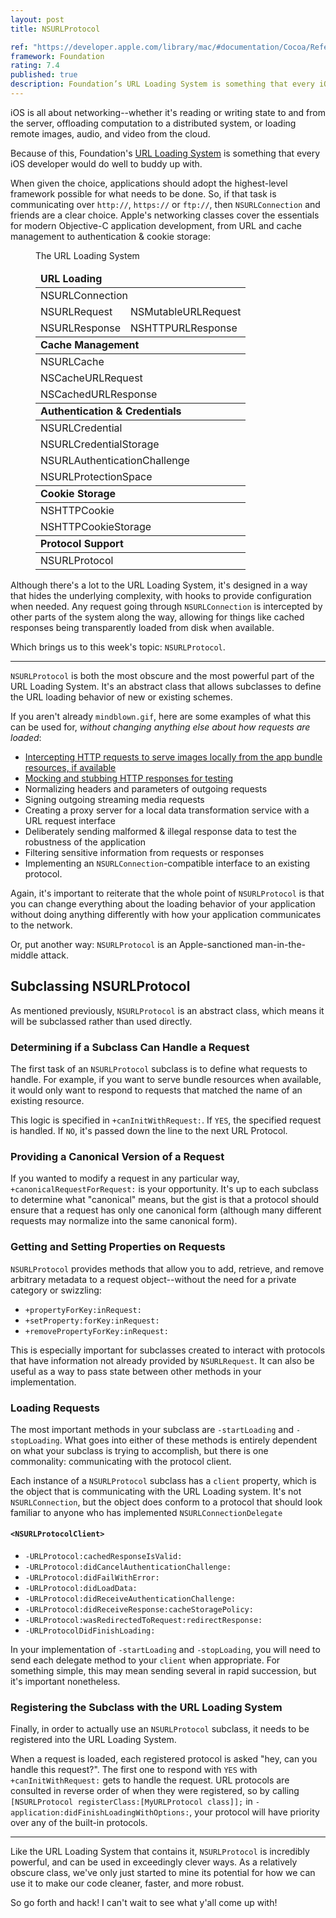 ```yaml
---
layout: post
title: NSURLProtocol

ref: "https://developer.apple.com/library/mac/#documentation/Cocoa/Reference/Foundation/Classes/NSURLProtocol_Class/Reference/Reference.html"
framework: Foundation
rating: 7.4
published: true
description: Foundation’s URL Loading System is something that every iOS developer would do well to buddy up with. And of all of networking classes and protocols of Foundation, NSURLProtocol is perhaps the most obscure and powerful.
---
```


iOS is all about networking--whether it's reading or writing state to and from the server, offloading computation to a distributed system, or loading remote images, audio, and video from the cloud.

Because of this, Foundation's [URL Loading System](https://developer.apple.com/library/mac/#documentation/Cocoa/Conceptual/URLLoadingSystem/URLLoadingSystem.html#//apple_ref/doc/uid/10000165i) is something that every iOS developer would do well to buddy up with.

When given the choice, applications should adopt the highest-level framework possible for what needs to be done. So, if that task is communicating over `http://`, `https://` or `ftp://`, then `NSURLConnection` and friends are a clear choice. Apple's networking classes cover the essentials for modern Objective-C application development, from URL and cache management to authentication & cookie storage:

<figure id="url-loading-system">
  <figcaption>The URL Loading System</figcaption>
  <table>
    <thead>
      <tr>
        <td colspan="2"><strong>URL Loading</strong></td>
      </tr>
    </thead>
    <tbody>
      <tr>
        <td colspan="2">NSURLConnection</td>
      </tr>
      <tr>
        <td>NSURLRequest</td>
        <td>NSMutableURLRequest</td>
      </tr>
      <tr>
        <td>NSURLResponse</td>
        <td>NSHTTPURLResponse</td>
      </tr>
    </tbody>
    <thead>
      <tr>
        <td colspan="2"><strong>Cache Management</strong></td>
      </tr>
    </thead>
    <tbody>
      <tr>
        <td colspan="2">NSURLCache</td>
      </tr>
      <tr>
        <td colspan="2">NSCacheURLRequest</td>
      </tr>
      <tr>
        <td colspan="2">NSCachedURLResponse</td>
      </tr>
    </tbody>
    <thead>
      <tr>
        <td colspan="2"><strong>Authentication &amp; Credentials</strong></td>
      </tr>
    </thead>
    <tbody>
      <tr>
        <td colspan="2">NSURLCredential</td>
      </tr>
      <tr>
        <td colspan="2">NSURLCredentialStorage</td>
      </tr>
      <tr>
        <td colspan="2">NSURLAuthenticationChallenge</td>
      </tr>
      <tr>
        <td colspan="2">NSURLProtectionSpace</td>
      </tr>
    </tbody>
    <thead>
      <tr>
        <td colspan="2"><strong>Cookie Storage</strong></td>
      </tr>
    </thead>
    <tbody>
      <tr>
        <td colspan="2">NSHTTPCookie</td>
      </tr>
      <tr>
        <td colspan="2">NSHTTPCookieStorage</td>
      </tr>
    </tbody>
    <thead>
      <tr>
        <td colspan="2"><strong>Protocol Support</strong></td>
      </tr>
    </thead>
    <tbody>
      <tr>
        <td colspan="2">NSURLProtocol</td>
      </tr>
    </tbody>
  </table>
</figure>

Although there's a lot to the URL Loading System, it's designed in a way that hides the underlying complexity, with hooks to provide configuration when needed. Any request going through `NSURLConnection` is intercepted by other parts of the system along the way, allowing for things like cached responses being transparently loaded from disk when available.

Which brings us to this week's topic: `NSURLProtocol`.

---

`NSURLProtocol` is both the most obscure and the most powerful part of the URL Loading System. It's an abstract class that allows subclasses to define the URL loading behavior of new or existing schemes.

If you aren't already `mindblown.gif`, here are some examples of what this can be used for, _without changing anything else about how requests are loaded_:

- [Intercepting HTTP requests to serve images locally from the app bundle resources, if available](http://stackoverflow.com/questions/5572258/ios-webview-remote-html-with-local-image-files)
- [Mocking and stubbing HTTP responses for testing](http://www.infinite-loop.dk/blog/2011/09/using-nsurlprotocol-for-injecting-test-data/)
- Normalizing headers and parameters of outgoing requests
- Signing outgoing streaming media requests
- Creating a proxy server for a local data transformation service with a URL request interface
- Deliberately sending malformed & illegal response data to test the robustness of the application
- Filtering sensitive information from requests or responses
- Implementing an `NSURLConnection`-compatible interface to an existing protocol.

Again, it's important to reiterate that the whole point of `NSURLProtocol` is that you can change everything about the loading behavior of your application without doing anything differently with how your application communicates to the network.

Or, put another way: `NSURLProtocol` is an Apple-sanctioned man-in-the-middle attack.

## Subclassing NSURLProtocol

As mentioned previously, `NSURLProtocol` is an abstract class, which means it will be subclassed rather than used directly.

### Determining if a Subclass Can Handle a Request

The first task of an `NSURLProtocol` subclass is to define what requests to handle. For example, if you want to serve bundle resources when available, it would only want to respond to requests that matched the name of an existing resource.

This logic is specified in `+canInitWithRequest:`. If `YES`, the specified request is handled. If `NO`, it's passed down the line to the next URL Protocol.

### Providing a Canonical Version of a Request

If you wanted to modify a request in any particular way, `+canonicalRequestForRequest:` is your opportunity. It's up to each subclass to determine what "canonical" means, but the gist is that a protocol should ensure that a request has only one canonical form (although many different requests may normalize into the same canonical form).

### Getting and Setting Properties on Requests

`NSURLProtocol` provides methods that allow you to add, retrieve, and remove arbitrary metadata to a request object--without the need for a private category or swizzling:

- `+propertyForKey:inRequest:`
- `+setProperty:forKey:inRequest:`
- `+removePropertyForKey:inRequest:`

This is especially important for subclasses created to interact with protocols that have information not already provided by `NSURLRequest`. It can also be useful as a way to pass state between other methods in your implementation.

### Loading Requests

The most important methods in your subclass are `-startLoading` and `-stopLoading`. What goes into either of these methods is entirely dependent on what your subclass is trying to accomplish, but there is one commonality: communicating with the protocol client.

Each instance of a `NSURLProtocol` subclass has a `client` property, which is the object that is communicating with the URL Loading system. It's not `NSURLConnection`, but the object does conform to a protocol that should look familiar to anyone who has implemented `NSURLConnectionDelegate`

#### `<NSURLProtocolClient>`

* `-URLProtocol:cachedResponseIsValid:`
* `-URLProtocol:didCancelAuthenticationChallenge:`
* `-URLProtocol:didFailWithError:`
* `-URLProtocol:didLoadData:`
* `-URLProtocol:didReceiveAuthenticationChallenge:`
* `-URLProtocol:didReceiveResponse:cacheStoragePolicy:`
* `-URLProtocol:wasRedirectedToRequest:redirectResponse:`
* `-URLProtocolDidFinishLoading:`

In your implementation of `-startLoading` and `-stopLoading`, you will need to send each delegate method to your `client` when appropriate. For something simple, this may mean sending several in rapid succession, but it's important nonetheless. 

### Registering the Subclass with the URL Loading System

Finally, in order to actually use an `NSURLProtocol` subclass, it needs to be registered into the URL Loading System. 

When a request is loaded, each registered protocol is asked "hey, can you handle this request?". The first one to respond with `YES` with `+canInitWithRequest:` gets to handle the request. URL protocols are consulted in reverse order of when they were registered, so by calling `[NSURLProtocol registerClass:[MyURLProtocol class]];` in `-application:didFinishLoadingWithOptions:`, your protocol will have priority over any of the built-in protocols.

---

Like the URL Loading System that contains it, `NSURLProtocol` is incredibly powerful, and can be used in exceedingly clever ways. As a relatively obscure class, we've only just started to mine its potential for how we can use it to make our code cleaner, faster, and more robust.

So go forth and hack! I can't wait to see what y'all come up with!


